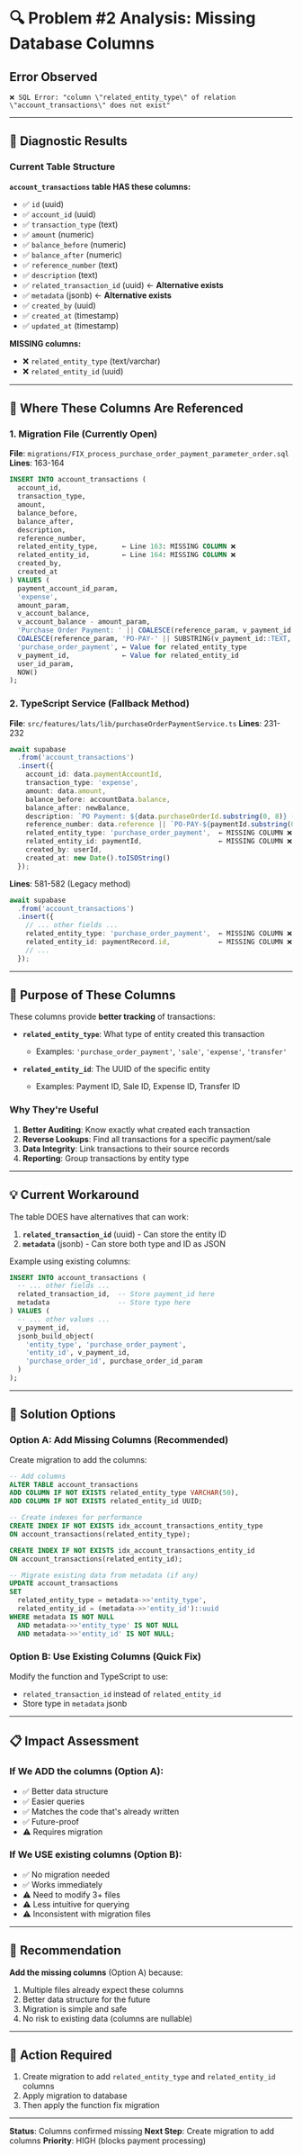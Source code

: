 # 🔍 Problem #2 Analysis: Missing Database Columns

## Error Observed
```
❌ SQL Error: "column \"related_entity_type\" of relation \"account_transactions\" does not exist"
```

---

## 🎯 Diagnostic Results

### Current Table Structure

**`account_transactions` table HAS these columns:**
- ✅ `id` (uuid)
- ✅ `account_id` (uuid)
- ✅ `transaction_type` (text)
- ✅ `amount` (numeric)
- ✅ `balance_before` (numeric)
- ✅ `balance_after` (numeric)
- ✅ `reference_number` (text)
- ✅ `description` (text)
- ✅ `related_transaction_id` (uuid) ← **Alternative exists**
- ✅ `metadata` (jsonb) ← **Alternative exists**
- ✅ `created_by` (uuid)
- ✅ `created_at` (timestamp)
- ✅ `updated_at` (timestamp)

**MISSING columns:**
- ❌ `related_entity_type` (text/varchar)
- ❌ `related_entity_id` (uuid)

---

## 🔎 Where These Columns Are Referenced

### 1. Migration File (Currently Open)
**File**: `migrations/FIX_process_purchase_order_payment_parameter_order.sql`
**Lines**: 163-164

```sql
INSERT INTO account_transactions (
  account_id,
  transaction_type,
  amount,
  balance_before,
  balance_after,
  description,
  reference_number,
  related_entity_type,      ← Line 163: MISSING COLUMN ❌
  related_entity_id,        ← Line 164: MISSING COLUMN ❌
  created_by,
  created_at
) VALUES (
  payment_account_id_param,
  'expense',
  amount_param,
  v_account_balance,
  v_account_balance - amount_param,
  'Purchase Order Payment: ' || COALESCE(reference_param, v_payment_id::TEXT),
  COALESCE(reference_param, 'PO-PAY-' || SUBSTRING(v_payment_id::TEXT, 1, 8)),
  'purchase_order_payment', ← Value for related_entity_type
  v_payment_id,             ← Value for related_entity_id
  user_id_param,
  NOW()
);
```

### 2. TypeScript Service (Fallback Method)
**File**: `src/features/lats/lib/purchaseOrderPaymentService.ts`
**Lines**: 231-232

```typescript
await supabase
  .from('account_transactions')
  .insert({
    account_id: data.paymentAccountId,
    transaction_type: 'expense',
    amount: data.amount,
    balance_before: accountData.balance,
    balance_after: newBalance,
    description: `PO Payment: ${data.purchaseOrderId.substring(0, 8)} (Fallback Method)`,
    reference_number: data.reference || `PO-PAY-${paymentId.substring(0, 8)}`,
    related_entity_type: 'purchase_order_payment',  ← MISSING COLUMN ❌
    related_entity_id: paymentId,                   ← MISSING COLUMN ❌
    created_by: userId,
    created_at: new Date().toISOString()
  });
```

**Lines**: 581-582 (Legacy method)
```typescript
await supabase
  .from('account_transactions')
  .insert({
    // ... other fields ...
    related_entity_type: 'purchase_order_payment',  ← MISSING COLUMN ❌
    related_entity_id: paymentRecord.id,            ← MISSING COLUMN ❌
    // ...
  });
```

---

## 🎯 Purpose of These Columns

These columns provide **better tracking** of transactions:

- **`related_entity_type`**: What type of entity created this transaction
  - Examples: `'purchase_order_payment'`, `'sale'`, `'expense'`, `'transfer'`
  
- **`related_entity_id`**: The UUID of the specific entity
  - Examples: Payment ID, Sale ID, Expense ID, Transfer ID

### Why They're Useful

1. **Better Auditing**: Know exactly what created each transaction
2. **Reverse Lookups**: Find all transactions for a specific payment/sale
3. **Data Integrity**: Link transactions to their source records
4. **Reporting**: Group transactions by entity type

---

## 💡 Current Workaround

The table DOES have alternatives that can work:

1. **`related_transaction_id`** (uuid) - Can store the entity ID
2. **`metadata`** (jsonb) - Can store both type and ID as JSON

Example using existing columns:
```sql
INSERT INTO account_transactions (
  -- ... other fields ...
  related_transaction_id,  -- Store payment_id here
  metadata                 -- Store type here
) VALUES (
  -- ... other values ...
  v_payment_id,
  jsonb_build_object(
    'entity_type', 'purchase_order_payment',
    'entity_id', v_payment_id,
    'purchase_order_id', purchase_order_id_param
  )
);
```

---

## 🔧 Solution Options

### Option A: Add Missing Columns (Recommended)

Create migration to add the columns:

```sql
-- Add columns
ALTER TABLE account_transactions 
ADD COLUMN IF NOT EXISTS related_entity_type VARCHAR(50),
ADD COLUMN IF NOT EXISTS related_entity_id UUID;

-- Create indexes for performance
CREATE INDEX IF NOT EXISTS idx_account_transactions_entity_type 
ON account_transactions(related_entity_type);

CREATE INDEX IF NOT EXISTS idx_account_transactions_entity_id 
ON account_transactions(related_entity_id);

-- Migrate existing data from metadata (if any)
UPDATE account_transactions
SET 
  related_entity_type = metadata->>'entity_type',
  related_entity_id = (metadata->>'entity_id')::uuid
WHERE metadata IS NOT NULL 
  AND metadata->>'entity_type' IS NOT NULL
  AND metadata->>'entity_id' IS NOT NULL;
```

### Option B: Use Existing Columns (Quick Fix)

Modify the function and TypeScript to use:
- `related_transaction_id` instead of `related_entity_id`
- Store type in `metadata` jsonb

---

## 📋 Impact Assessment

### If We ADD the columns (Option A):
- ✅ Better data structure
- ✅ Easier queries
- ✅ Matches the code that's already written
- ✅ Future-proof
- ⚠️ Requires migration

### If We USE existing columns (Option B):
- ✅ No migration needed
- ✅ Works immediately
- ⚠️ Need to modify 3+ files
- ⚠️ Less intuitive for querying
- ⚠️ Inconsistent with migration files

---

## 🎯 Recommendation

**Add the missing columns** (Option A) because:

1. Multiple files already expect these columns
2. Better data structure for the future
3. Migration is simple and safe
4. No risk to existing data (columns are nullable)

---

## 📝 Action Required

1. Create migration to add `related_entity_type` and `related_entity_id` columns
2. Apply migration to database
3. Then apply the function fix migration

---

**Status**: Columns confirmed missing
**Next Step**: Create migration to add columns
**Priority**: HIGH (blocks payment processing)

